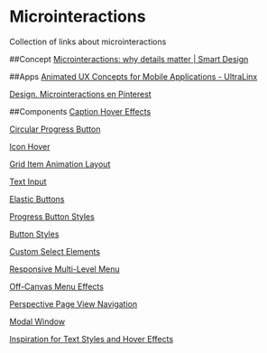 # Microinteractions
Collection of links about microinteractions

##Concept
[Microinteractions: why details matter | Smart Design](http://smartdesignworldwide.com/thinking/microinteractions-why-details-matter/)

##Apps
[Animated UX Concepts for Mobile Applications - UltraLinx](http://theultralinx.com/2015/02/animated-ux-concepts-mobile-applications/) 

[Design. Microinteractions en Pinterest](https://www.pinterest.com/stuarteastwood/design-microinteractions/)

##Components
[Caption Hover Effects](http://tympanus.net/Tutorials/CaptionHoverEffects/index3.html) 

[Circular Progress Button](http://tympanus.net/Tutorials/CircularProgressButton/) 

[Icon Hover](http://tympanus.net/Development/IconHoverEffects/#set-9) 

[Grid Item Animation Layout](http://tympanus.net/Development/AnimatedGridLayout/index2.html) 

[Text Input](http://tympanus.net/Development/TextInputEffects/index2.html)

[Elastic Buttons](http://tympanus.net/Development/ElasticSVGElements/button.html) 

[Progress Button Styles](http://tympanus.net/Development/ProgressButtonStyles/) 

[Button Styles](http://tympanus.net/Development/CreativeButtons/) 

[Custom Select Elements](http://tympanus.net/Development/SelectInspiration/index8.html) 

[Responsive Multi-Level Menu](http://tympanus.net/Development/ResponsiveMultiLevelMenu/index3.html#) 

[Off-Canvas Menu Effects](http://tympanus.net/Development/OffCanvasMenuEffects/bubble.html) 

[Perspective Page View Navigation](http://tympanus.net/Development/PerspectivePageViewNavigation/index3.html) 

[Modal Window](http://tympanus.net/Development/ModalWindowEffects/)

[Inspiration for Text Styles and Hover Effects](http://tympanus.net/Development/TextStylesHoverEffects/) 
